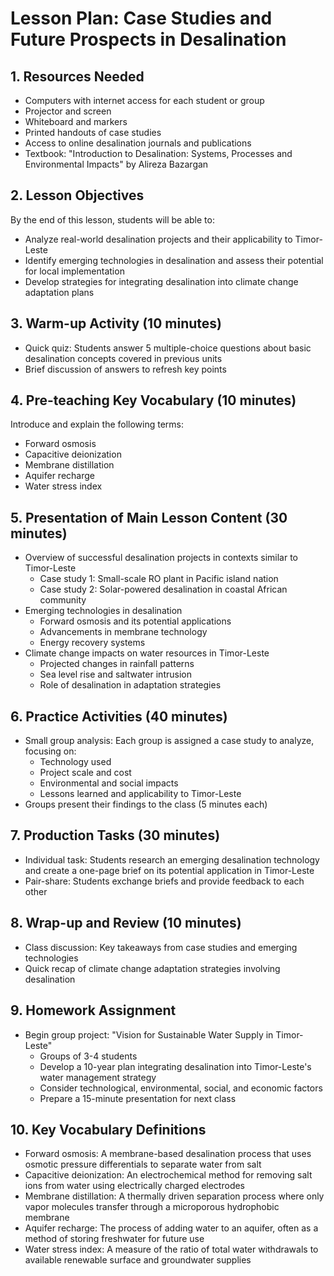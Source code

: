 # Lesson Plan: Case Studies and Future Prospects in Desalination

## 1. Resources Needed

- Computers with internet access for each student or group
- Projector and screen
- Whiteboard and markers
- Printed handouts of case studies
- Access to online desalination journals and publications
- Textbook: "Introduction to Desalination: Systems, Processes and Environmental Impacts" by Alireza Bazargan

## 2. Lesson Objectives

By the end of this lesson, students will be able to:
- Analyze real-world desalination projects and their applicability to Timor-Leste
- Identify emerging technologies in desalination and assess their potential for local implementation
- Develop strategies for integrating desalination into climate change adaptation plans

## 3. Warm-up Activity (10 minutes)

- Quick quiz: Students answer 5 multiple-choice questions about basic desalination concepts covered in previous units
- Brief discussion of answers to refresh key points

## 4. Pre-teaching Key Vocabulary (10 minutes)

Introduce and explain the following terms:
- Forward osmosis
- Capacitive deionization
- Membrane distillation
- Aquifer recharge
- Water stress index

## 5. Presentation of Main Lesson Content (30 minutes)

- Overview of successful desalination projects in contexts similar to Timor-Leste
  * Case study 1: Small-scale RO plant in Pacific island nation
  * Case study 2: Solar-powered desalination in coastal African community
- Emerging technologies in desalination
  * Forward osmosis and its potential applications
  * Advancements in membrane technology
  * Energy recovery systems
- Climate change impacts on water resources in Timor-Leste
  * Projected changes in rainfall patterns
  * Sea level rise and saltwater intrusion
  * Role of desalination in adaptation strategies

## 6. Practice Activities (40 minutes)

- Small group analysis: Each group is assigned a case study to analyze, focusing on:
  * Technology used
  * Project scale and cost
  * Environmental and social impacts
  * Lessons learned and applicability to Timor-Leste
- Groups present their findings to the class (5 minutes each)

## 7. Production Tasks (30 minutes)

- Individual task: Students research an emerging desalination technology and create a one-page brief on its potential application in Timor-Leste
- Pair-share: Students exchange briefs and provide feedback to each other

## 8. Wrap-up and Review (10 minutes)

- Class discussion: Key takeaways from case studies and emerging technologies
- Quick recap of climate change adaptation strategies involving desalination

## 9. Homework Assignment

- Begin group project: "Vision for Sustainable Water Supply in Timor-Leste"
  * Groups of 3-4 students
  * Develop a 10-year plan integrating desalination into Timor-Leste's water management strategy
  * Consider technological, environmental, social, and economic factors
  * Prepare a 15-minute presentation for next class

## 10. Key Vocabulary Definitions

- Forward osmosis: A membrane-based desalination process that uses osmotic pressure differentials to separate water from salt
- Capacitive deionization: An electrochemical method for removing salt ions from water using electrically charged electrodes
- Membrane distillation: A thermally driven separation process where only vapor molecules transfer through a microporous hydrophobic membrane
- Aquifer recharge: The process of adding water to an aquifer, often as a method of storing freshwater for future use
- Water stress index: A measure of the ratio of total water withdrawals to available renewable surface and groundwater supplies